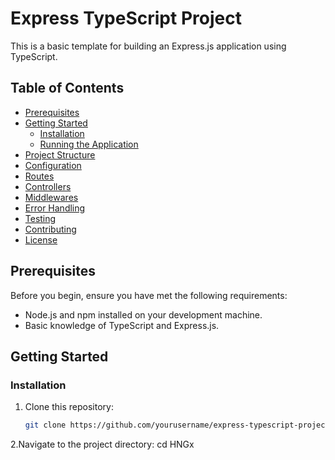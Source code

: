 # Express TypeScript Project

This is a basic template for building an Express.js application using TypeScript.

## Table of Contents

- [Prerequisites](#prerequisites)
- [Getting Started](#getting-started)
  - [Installation](#installation)
  - [Running the Application](#running-the-application)
- [Project Structure](#project-structure)
- [Configuration](#configuration)
- [Routes](#routes)
- [Controllers](#controllers)
- [Middlewares](#middlewares)
- [Error Handling](#error-handling)
- [Testing](#testing)
- [Contributing](#contributing)
- [License](#license)

## Prerequisites

Before you begin, ensure you have met the following requirements:

- Node.js and npm installed on your development machine.
- Basic knowledge of TypeScript and Express.js.

## Getting Started

### Installation

1. Clone this repository:

   ```bash
   git clone https://github.com/yourusername/express-typescript-project.git


2.Navigate to the project directory:
    cd HNGx
    